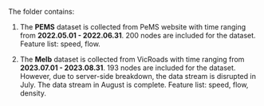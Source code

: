 The folder contains:

1. The **PEMS** dataset is collected from PeMS website with time ranging from **2022.05.01 - 2022.06.31**. 200 nodes are included for the dataset. Feature list: speed, flow. 

2. The **Melb** dataset is collected from VicRoads with time ranging from **2023.07.01 - 2023.08.31**. 193 nodes are included for the dataset. However, due to server-side breakdown, the data stream is disrupted in July. The data stream in August is complete. Feature list: speed, flow, density. 
